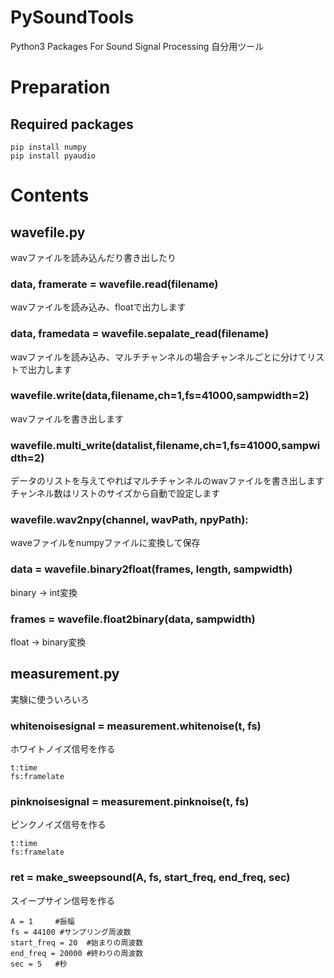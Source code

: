 # PySoundTools
Python3 Packages For Sound Signal Processing
自分用ツール

# Preparation
## Required packages

```
pip install numpy
pip install pyaudio
```

# Contents

## wavefile.py
wavファイルを読み込んだり書き出したり

### data, framerate = wavefile.read(filename)
wavファイルを読み込み、floatで出力します

### data, framedata = wavefile.sepalate_read(filename)
wavファイルを読み込み、マルチチャンネルの場合チャンネルごとに分けてリストで出力します

### wavefile.write(data,filename,ch=1,fs=41000,sampwidth=2)
wavファイルを書き出します

### wavefile.multi_write(datalist,filename,ch=1,fs=41000,sampwidth=2)
データのリストを与えてやればマルチチャンネルのwavファイルを書き出します
チャンネル数はリストのサイズから自動で設定します

### wavefile.wav2npy(channel, wavPath, npyPath):
waveファイルをnumpyファイルに変換して保存

### data = wavefile.binary2float(frames, length, sampwidth)
binary -> int変換

### frames = wavefile.float2binary(data, sampwidth)
float -> binary変換



## measurement.py
実験に使ういろいろ

### whitenoisesignal = measurement.whitenoise(t, fs)
ホワイトノイズ信号を作る
    
    t:time
    fs:framelate
    
### pinknoisesignal = measurement.pinknoise(t, fs)
ピンクノイズ信号を作る
    
    t:time
    fs:framelate
    
### ret = make_sweepsound(A, fs, start_freq, end_freq, sec)
スイープサイン信号を作る
    
    A = 1     #振幅
    fs = 44100 #サンプリング周波数
    start_freq = 20  #始まりの周波数
    end_freq = 20000 #終わりの周波数
    sec = 5   #秒 
    
